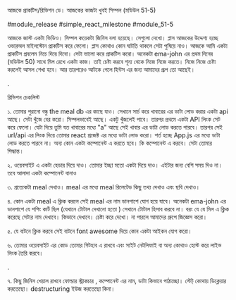আজকে প্রাকটিস/রিভিশন ডে। আজকের কাজটা খুবই সিম্পল (মডিউল 51-5)

#module_release #simple_react_milestone #module_51-5

আজকে জাস্ট একটা ভিডিও। সিম্পল কয়েকটা জিনিস বলা হয়েছে। সেগুলো দেখো। প্লাস আজকের উদ্দেশ্য হচ্ছে ওভারঅল মাইলস্টোন প্রাকটিস করে ফেলো। প্লাস কোথাও কোন ঘাটতি থাকলে সেটা পুষিয়ে নাও। আজকে আমি একটা প্রাকটিস প্রবলেম নিচে দিয়ে দিবো। সেটা ভালো করে প্রাকটিস করো। অনেকটা ema-john এর প্রথম দিনের (মডিউল 50) সাথে মিল রেখে একটা কাজ। তাই চেষ্টা করবে শূন্য থেকে নিজে নিজে করতে। নিজে নিজে চেষ্টা করলেই আসল শেখা হবে। আর তারপরেও আটকে গেলে হিন্টস এর জন্য আমাদের গ্রূপ তো আছেই। 





.

রিভিশন চেকলিস্ট 

১. তোমার পুরানো বন্ধু the meal db এর কাছে যাও। সেখানে সার্চ করে খাবারের এর ডাটা লোড করার একটা api আছে। সেটা খুঁজে বের করো। সিম্পলভাবেই আছে। একটু খুঁজলেই পাবে। তারপর প্রথমে একটা API লিংক সেট করে ফেলো। যেটা দিয়ে তুমি যত খাবারের মধ্যে "a" আছে সেই খাবার এর ডাটা লোড করতে পারবে। তারপর সেই url/api এর লিংক দিয়ে তোমার react প্রজেক্ট এর মধ্যে ডাটা লোড করো। শর্ত হচ্ছে App.js এর মধ্যে ডাটা লোড করতে পারবে না। অন্য কোন একটা কম্পোনেন্ট এ করতে হবে। কি কম্পোনেন্ট এ করবে। সেটা তোমার সিদ্ধান্ত।  



২. ওয়েবসাইট এ একটা হেডার দিয়ে দাও। তোমার ইচ্ছা মতো একটা দিয়ে দাও। এইটার জন্য বেশি সময় দিও না। তবে আলাদা একটা কম্পোনেন্ট বানাও 

৩. প্রত্যেকটা meal দেখাও। meal এর মধ্যে meal রিলেটেড কিছু তথ্য দেখাও এবং ছবি দেখাও। 



৪. কোন একটা meal এ ক্লিক করলে সেই meal এর নাম ডানপাশে যোগ হয়ে যাবে। অনেকটা ema-john এর ডানপাশে যে শপিং কার্ট ছিল (যেখানে টোটাল দেখানো হতো ) সেখানে টোটাল হিসাব করবে না। বরং যে যে মিল এ ক্লিক করেছে সেটার নাম দেখাবে। কিভাবে দেখাবে। চেষ্টা করে দেখো। না পারলে আমাদের গ্রুপে জিজ্ঞেস করো। 



৫. যে বাটনে ক্লিক করবে সেই বাটনে font awesome দিয়ে কোন একটা আইকন যোগ করো। 



৬. তোমার ওয়েবসাইট এর কোড তোমার গিটহাব এ রাখবে এবং সাইট নেটলিফাই বা অন্য কোথাও হোস্ট করে লাইভ লিংক তৈরি করবে। 

.

৭. কিছু জিনিস খেয়াল রাখবে ফোল্ডার স্ট্রাকচার , কম্পোনেন্ট এর নাম, ডাটা কিভাবে পাঠাচ্ছো। স্টেট্ কোথায় ডিক্লেয়ার করতেছো। destructuring ইউজ করতেছো কিনা। 




